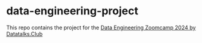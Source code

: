 # data-engineering-project
This repo contains the project for the [Data Engineering Zoomcamp 2024 by Datatalks.Club](https://github.com/DataTalksClub/data-engineering-zoomcamp)
